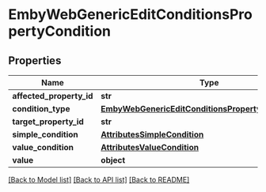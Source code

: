 # EmbyWebGenericEditConditionsPropertyCondition

## Properties
Name | Type | Description | Notes
------------ | ------------- | ------------- | -------------
**affected_property_id** | **str** |  | [optional] 
**condition_type** | [**EmbyWebGenericEditConditionsPropertyConditionType**](EmbyWebGenericEditConditionsPropertyConditionType.md) |  | [optional] 
**target_property_id** | **str** |  | [optional] 
**simple_condition** | [**AttributesSimpleCondition**](AttributesSimpleCondition.md) |  | [optional] 
**value_condition** | [**AttributesValueCondition**](AttributesValueCondition.md) |  | [optional] 
**value** | **object** |  | [optional] 

[[Back to Model list]](../README.md#documentation-for-models) [[Back to API list]](../README.md#documentation-for-api-endpoints) [[Back to README]](../README.md)

